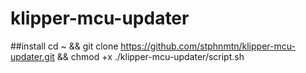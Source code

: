 # klipper-mcu-updater

##install
cd ~ && git clone https://github.com/stphnmtn/klipper-mcu-updater.git && chmod +x ./klipper-mcu-updater/script.sh
